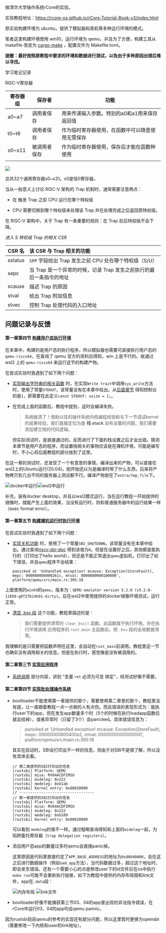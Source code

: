 做清华大学操作系统rCore的实验。

实验教程地址：https://rcore-os.github.io/rCore-Tutorial-Book-v3/index.html

原实验构建环境为 ubuntu，提供了模拟器和真机等多种运行环境的模式。

笔者这里构建环境使用 win10，运行环境为 qemu，并且为了方便，构建工具从 makefile 改变为 [cargo-make](https://github.com/sagiegurari/cargo-make) ，配置文件为 Makefile.toml。

**提醒：最好按照原教程中要求的环境和数据进行测试，以免由于多种原因出错后难以寻找。**



学习笔记记录

RISC-V寄存器

| 寄存器组 | 保存者       | 功能                                             |
| -------- | ------------ | ------------------------------------------------ |
| a0~a7    | 调用者保存   | 用来传递输入参数。特别的a0和a1用来保存返回值     |
| t0~t6    | 调用者保存   | 作为临时寄存器使用，在函数中可以随意使用无需保存 |
| s0~s11   | 被调用者保存 | 作为临时寄存器使用，保存后才能在函数种使用       |
|          |              |                                                  |

![](extra/md_img/risc-v寄存器图.png)

 

总共32个通用寄存器x0~x31。x0是恒0寄存器。

当从一般意义上讨论 RISC-V 架构的 Trap 机制时，通常需要注意两点：

- 在 触发 Trap 之前 CPU 运行在哪个特权级

- CPU 需要切换到哪个特权级来处理该 Trap 并在处理完成之后返回原特权级。

在 RISC-V 架构中，关于 Trap 有一条重要的规则：在 Trap 前后特权级不会下降。

*进入 S 特权级 Trap 的相关 CSR*

| CSR 名  | 该 CSR 与 Trap 相关的功能                                    |
| ------- | :----------------------------------------------------------- |
| sstatus | `SPP` 字段给出 Trap 发生之前 CPU 处在哪个特权级（S/U）       |
| sepc    | 当 Trap 是一个异常的时候，记录 Trap 发生之前执行的最后一条指令的地址 |
| scause  | 描述 Trap 的原因                                             |
| stval   | 给出 Trap 附加信息                                           |
| stvec   | 控制 Trap 处理代码的入口地址                                 |

## 问题记录与反馈

#### 第一章第四节 [构建用户态执行环境](https://rcore-os.github.io/rCore-Tutorial-Book-v3/chapter1/3-1-mini-rt-usrland.html)

在本章中，构建的是用户态的执行程序，所以模拟器也需要可直接执行用户态的 `qemu-riscv64`，在查询了 qemu 官方的资料后得知，win 上是不行的。故通过 wsl2 上的 `qemu-riscv64` 来运行这节的构建产物。

在尝试实验时我遇到了如下两个问题：

- [实现输出字符串的相关函数](https://rcore-os.github.io/rCore-Tutorial-Book-v3/chapter1/3-1-mini-rt-usrland.html#id5) 时，在实现`Write trait`中调用`sys_write`方法时，使用了常量`STDOUT`，该常量没有在本章中给出。从[后面章节](https://rcore-os.github.io/rCore-Tutorial-Book-v3/chapter2/2application.html#id6) 得知控制台的是`1`，即需要在此定义`const STDOUT: usize = 1;`。

- 在完成上面的函数后，教程中提到，这时会编译失败。

  > 系统崩溃了！借助以往的操作系统内核编程经验和与下一节调试kernel的成果经验，我们直接定位为是 **栈 stack** 没有设置的问题。我们需要添加建立栈的代码逻辑。

  但实际测试时，是直接通过的，反而进行了下面的栈设置之后才会出错。猜测本章节是用户态的程序，而设置栈相关的事物应该是在裸机环境，可能是编写时，不小心将后面教程的部分放到了这里。

在这一章的测试时，还发现了一个有意思的事情，编译出来的产物，可以直接在wsl2上的Ubuntu运行(20.04)。刚开始还以为是编译时带了什么东西，后来将产物拷贝到几台不同的服务器上测试都不行。编译产物放在了`extra/tmp_file`下。

![docker中运行](./extra/md_img/img1.png)![wsl2中运行](./extra/md_img/img2.png)

补充，装有docker desktop，并且以wsl2模式运行，当在运行教程一开始提供的镜像时，就能产生上面的效果，当没有运行时，则和普通服务器中的运行结果一样（exec format error）。

#### 第一章第五节 [构建裸机运行时执行环境](https://rcore-os.github.io/rCore-Tutorial-Book-v3/chapter1/3-2-mini-rt-baremetal.html)

在尝试实验时我遇到了如下两个问题：

- [实现关机功能](https://rcore-os.github.io/rCore-Tutorial-Book-v3/chapter1/3-2-mini-rt-baremetal.html#id6) 时，使用了一个常量`SBI_SHUTDOWN`，该常量没有在本章中给出。通过查询[riscv-sbi-doc](https://github.com/riscv/riscv-sbi-doc/blob/master/riscv-sbi.adoc) 得到该值为`8`。但是在设置好之后，其他都是能执行的（打印出了hello world），但还是不能正常退出`qemu`虚拟机，打印出了如下错误，并且`qemu`程序不会结束：

  ```shell
  panicked at 'Unhandled exception! mcause: Exception(StoreFault), mepc: 000000008000261c, mtval: 0000000000100000', platform/qemu/src/main.rs:395:18
  ```
  

上面使用的`win64`的`qemu`，版本为：`QEMU emulator version 5.2.0 (v5.2.0-11850-g0f27b14b91-dirty)`。后在wsl2中使用提供的docker镜像环境测试，运行正常。

- [清空 .bss 段](https://rcore-os.github.io/rCore-Tutorial-Book-v3/chapter1/3-2-mini-rt-baremetal.html#bss) 这个功能，教程里描述的是：

  > 我们需要提供清零的 `clear_bss()` 函数。此函数属于执行环境，并在执行环境调用 应用程序的 `rust_main` 主函数前，把 `.bss` 段的全局数据清零。

我理解的是只需要把函数声明在这里，会自动在`rust_main`前调用。教程里这一节也确实没有调用相关的信息。但是在执行时，感觉像是没有被调用的。

#### 第二章第三节 [实现应用程序](https://rcore-os.github.io/rCore-Tutorial-Book-v3/chapter2/2application.html)

- [系统调用](https://rcore-os.github.io/rCore-Tutorial-Book-v3/chapter2/2application.html#id6) 部分内容，讲到 "变量 `ret` 必须为可变 绑定"，经测试好像不需要。

#### 第二章第四节 [实现批处理操作系统](https://rcore-os.github.io/rCore-Tutorial-Book-v3/chapter2/3batch-system.html)

- bootloader不能使用第一章提供的那个，需要使用第二章里的那个，教程里没有提，让一直跟着教程一点一点做的人有点伤。而且错误的表现形式为：能执行user下的app，但在发生app数量多个时（5个的时候在执行loadapp函数后就会挂掉），或者异常时（只留了3个）会panicked。具体错误信息为：

  > panicked at 'Unhandled exception! mcause: Exception(StoreFault), mepc: 00000000800400a2, mtval: 0000000000000000', platform/qemu/src/main.rs:395:18

  其实在启动时，SBI会打印出不一样的信息，但由于对SBI不是很了解，所以没有具体去看。

  ```shell
  // 第二章提供的SBI打印出的信息
  [rustsbi] Platform: QEMU
  [rustsbi] misa: RV64ACDFIMSU
  [rustsbi] mideleg: 0x222
  [rustsbi] medeleg: 0xb1ab
  [rustsbi] Kernel entry: 0x80020000
  // ----------------------------------
  // 第一章提供的SBI打印出的信息
  [rustsbi] Platform: QEMU
  [rustsbi] misa: RV64ACDFIMSU
  [rustsbi] mideleg: 0x222
  [rustsbi] medeleg: 0xb109
  [rustsbi] Kernel entry: 0x80020000
  ```

  可以看到 `medeleg`的值不一样。通过粗略查询得知和上面的`mideleg`一起，为陷阱委托寄存器（`trap delegation registers`）。

- 添加用户态app的数量过多时qemu会直接panic掉。

  这里原因是代码里直接约定了`APP_BASE_ADDRESS`的地址为`0x80040000`，会在这之后进行数据操作（例如`oad_app`方法），当代码数据过多，超过这个地址时，即会发生错误。还有一个需要小心的点是修改user下的ld文件后在os中执行`make run`可能不会重新执行链接，如下为教程中提供的内存布局图和link文件，app在`.data`段：

  ![内存布局](./extra/md_img/内存布局.png) ![link文件](./extra/md_img/link文件.png)

- bootloader好像不能捕获第三节03、04的app里出现的非法指令错误，在rCore中运行03、04的app均会qemu pannic。

因为rustsbi目前qemu的参考的实现还有部分问题，所以这里暂时更换为opensbi（需要修改一下内核和user的link地址）。